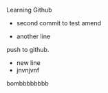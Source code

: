 Learning Github

- second commit to test amend

- another line

push to github.
- new line
- jnvnjvnf

bombbbbbbbb

